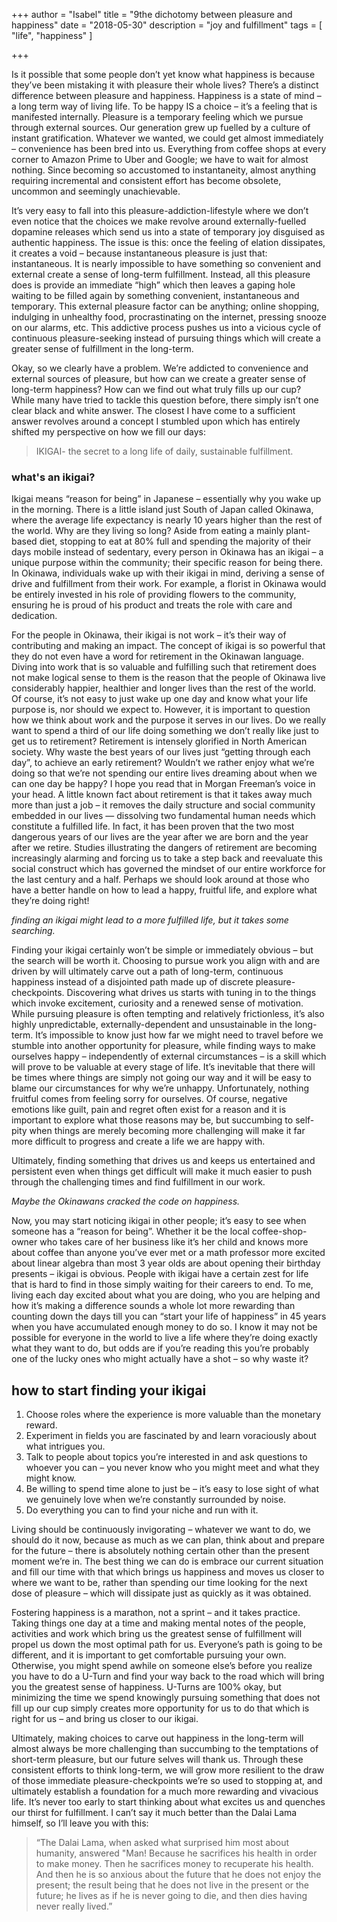 +++
author = "Isabel"
title = "9the dichotomy between pleasure and happiness"
date = "2018-05-30"
description = "joy and fulfillment"
tags = [
    "life",
    "happiness"
]

+++
 
Is it possible that some people don’t yet know what happiness is because they’ve been mistaking it with pleasure their whole lives?
There’s a distinct difference between pleasure and happiness. Happiness is a state of mind – a long term way of living life. To be happy IS a choice – it’s a feeling that is manifested internally. Pleasure is a temporary feeling which we pursue through external sources.
Our generation grew up fuelled by a culture of instant gratification. Whatever we wanted, we could get almost immediately – convenience has been bred into us. Everything from coffee shops at every corner to Amazon Prime to Uber and Google; we have to wait for almost nothing. Since becoming so accustomed to instantaneity, almost anything requiring incremental and consistent effort has become obsolete, uncommon and seemingly unachievable.
 
It’s very easy to fall into this pleasure-addiction-lifestyle where we don’t even notice that the choices we make revolve around externally-fuelled dopamine releases which send us into a state of temporary joy disguised as authentic happiness. The issue is this: once the feeling of elation   dissipates, it creates a void – because instantaneous pleasure is just that: instantaneous. It is nearly impossible to have something so convenient and external create a sense of long-term fulfillment. Instead, all this pleasure does is provide an immediate “high” which then leaves a gaping hole waiting to be filled again by something convenient, instantaneous and temporary. This external pleasure factor can be anything; online shopping, indulging in unhealthy food, procrastinating on the internet, pressing snooze on our alarms, etc. This addictive process pushes us into a vicious cycle of continuous pleasure-seeking instead of pursuing things which will create a greater sense of fulfillment in the long-term.
 
Okay, so we clearly have a problem. We’re addicted to convenience and external sources of pleasure, but how can we create a greater sense of long-term happiness?
How can we find out what truly fills up our cup?
While many have tried to tackle this question before, there simply isn’t one clear black and white answer. The closest I have come to a sufficient answer revolves around a concept I stumbled upon which has entirely shifted my perspective on how we fill our days:

> IKIGAI- the secret to a long life of daily, sustainable fulfillment.</br>
 
### what's an ikigai?

Ikigai means “reason for being” in Japanese – essentially why you wake up in the morning. There is a little island just South of Japan called Okinawa, where the average life expectancy is nearly 10 years higher than the rest of the world. Why are they living so long? Aside from eating a mainly plant-based diet, stopping to eat at 80% full and spending the majority of their days mobile instead of sedentary, every person in Okinawa has an ikigai – a unique purpose within the community; their specific reason for being there. In Okinawa, individuals wake up with their ikigai in mind, deriving a sense of drive and fulfillment from their work. For example, a florist in Okinawa would be entirely invested in his role of providing flowers to the community, ensuring he is proud of his product and treats the role with care and dedication.
 
For the people in Okinawa, their ikigai is not work – it’s their way of contributing and making an impact.
The concept of ikigai is so powerful that they do not even have a word for retirement in the Okinawan language.
Diving into work that is so valuable and fulfilling such that retirement does not make logical sense to them is the reason that the people of Okinawa live considerably happier, healthier and longer lives than the rest of the world. Of course, it’s not easy to just wake up one day and know what your life purpose is, nor should we expect to. However, it is important to question how we think about work and the purpose it serves in our lives.
Do we really want to spend a third of our life doing something we don’t really like just to get us to retirement?
Retirement is intensely glorified in North American society. Why waste the best years of our lives just “getting through each day”, to achieve an early retirement? Wouldn’t we rather enjoy what we’re doing so that we’re not spending our entire lives dreaming about when we can one day be happy?
 I hope you read that in Morgan Freeman’s voice in your head.
A little known fact about retirement is that it takes away much more than just a job – it removes the daily structure and social community embedded in our lives  — dissolving two fundamental human needs which constitute a fulfilled life. In fact, it has been proven that the two most dangerous years of our lives are the year after we are born and the year after we retire. Studies illustrating the dangers of retirement are becoming increasingly alarming and forcing us to take a step back and reevaluate this social construct which has governed the mindset of our entire workforce for the last century and a half. Perhaps we should look around at those who have a better handle on how to lead a happy, fruitful life, and explore what they’re doing right!

_finding an ikigai might lead to a more fulfilled life, but it takes some searching._

Finding your ikigai certainly won’t be simple or immediately obvious – but the search will be worth it. Choosing to pursue work you align with and are driven by will ultimately carve out a path of long-term, continuous happiness instead of a disjointed path made up of discrete pleasure-checkpoints. Discovering what drives us starts with tuning in to the things which invoke excitement, curiosity and a renewed sense of motivation.
While pursuing pleasure is often tempting and relatively frictionless, it’s also highly unpredictable, externally-dependent and unsustainable in the long-term. It’s impossible to know just how far we might need to travel before we stumble into another opportunity for pleasure, while finding ways to make ourselves happy – independently of external circumstances – is a skill which will prove to be valuable at every stage of life. It’s inevitable that there will be times where things are simply not going our way and it will be easy to blame our circumstances for why we’re unhappy. Unfortunately, nothing fruitful comes from feeling sorry for ourselves. Of course, negative emotions like guilt, pain and regret often exist for a reason and it is important to explore what those reasons may be, but succumbing to self-pity when things are merely becoming more challenging will make it far more difficult to progress and create a life we are happy with.
 
Ultimately, finding something that drives us and keeps us entertained and persistent even when things get difficult will make it much easier to push through the challenging times and find fulfillment in our work.

_Maybe the Okinawans cracked the code on happiness._

Now, you may start noticing ikigai in other people; it’s easy to see when someone has a “reason for being”. Whether it be the local coffee-shop-owner who takes care of her business like it’s her child and knows more about coffee than anyone you’ve ever met or a math professor more excited about linear algebra than most 3 year olds are about opening their birthday presents – ikigai is obvious. People with ikigai have a certain zest for life that is hard to find in those simply waiting for their careers to end.
To me, living each day excited about what you are doing, who you are helping and how it’s making a difference sounds a whole lot more rewarding than counting down the days till you can “start your life of happiness” in 45 years when you have accumulated enough money to do so. I know it may not be possible for everyone in the world to live a life where they’re doing exactly what they want to do, but odds are if you’re reading this you’re probably one of the lucky ones who might actually have a shot – so why waste it?
 
## how to start finding your ikigai
1. Choose roles where the experience is more valuable than the monetary reward.
2. Experiment in fields you are fascinated by and learn voraciously about what intrigues you.
3. Talk to people about topics you’re interested in and ask questions to whoever you can – you never know who you might meet and what they might know.
4. Be willing to spend time alone to just be – it’s easy to lose sight of what we genuinely love when we’re constantly surrounded by noise.
5. Do everything you can to find your niche and run with it.


Living should be continuously invigorating – whatever we want to do, we should do it now, because as much as we can plan, think about and prepare for the future – there is absolutely nothing certain other than the present moment we’re in. The best thing we can do is embrace our current situation and fill our time with that which brings us happiness and moves us closer to where we want to be, rather than spending our time looking for the next dose of pleasure – which will dissipate just as quickly as it was obtained.


Fostering happiness is a marathon, not a sprint – and it takes practice. Taking things one day at a time and making mental notes of the people, activities and work which bring us the greatest sense of fulfillment will propel us down the most optimal path for us. Everyone’s path is going to be different, and it is important to get comfortable pursuing your own. Otherwise, you might spend awhile on someone else’s before you realize you have to do a U-Turn and find your way back to the road which will bring you the greatest sense of happiness. U-Turns are 100% okay, but minimizing the time we spend knowingly pursuing something that does not fill up our cup simply creates more opportunity for us to do that which is right for us – and bring us closer to our ikigai.
 
Ultimately, making choices to carve out happiness in the long-term will almost always be more challenging than succumbing to the temptations of short-term pleasure, but our future selves will thank us. Through these consistent efforts to think long-term, we will grow more resilient to the draw of those immediate pleasure-checkpoints we’re so used to stopping at, and ultimately establish a foundation for a much more rewarding and vivacious life.
It’s never too early to start thinking about what excites us and quenches our thirst for fulfillment. I can’t say it much better than the Dalai Lama himself, so I’ll leave you with this: 

 > “The Dalai Lama, when asked what surprised him most about humanity, answered "Man! Because he sacrifices his health in order to make money. Then he sacrifices money to recuperate his health. And then he is so anxious about the future that he does not enjoy the present; the result being that he does not live in the present or the future; he lives as if he is never going to die, and then dies having never really lived.” </br>

